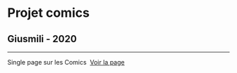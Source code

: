 # Projet comics 
## Giusmili - 2020
---
Single page sur les Comics&nbsp;
[Voir la page](https://giusmili.github.io/projet_gotham_gr_A/)